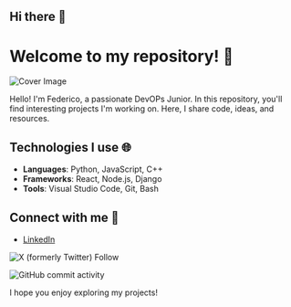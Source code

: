 ## Hi there 👋

# Welcome to my repository! 🎉

![Cover Image](https://media.licdn.com/dms/image/v2/D4D03AQGEBzuX8m_mvg/profile-displayphoto-shrink_800_800/profile-displayphoto-shrink_800_800/0/1701269117479?e=1742428800&v=beta&t=8HShTkpWYEqVUdou6PVyPsnO4KUPlp6hPBR41aWufvA)

Hello! I'm Federico, a passionate DevOPs Junior. In this repository, you'll find interesting projects I'm working on. Here, I share code, ideas, and resources.

## Technologies I use 🌐

- **Languages**: Python, JavaScript, C++
- **Frameworks**: React, Node.js, Django
- **Tools**: Visual Studio Code, Git, Bash


## Connect with me 🤝

- [LinkedIn](https://img.shields.io/website?url=https%3A%2F%2Fwww.linkedin.com%2Fin%2Ffnattkemper%2F)

![X (formerly Twitter) Follow](https://img.shields.io/twitter/follow/fedenatttcg)


![GitHub commit activity](https://img.shields.io/github/commit-activity/m/FNatt36/FNatt36)


I hope you enjoy exploring my projects!

